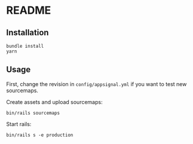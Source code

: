 # README

## Installation

```
bundle install
yarn
```

## Usage

First, change the revision in `config/appsignal.yml` if you want to test new
sourcemaps.

Create assets and upload sourcemaps:

```
bin/rails sourcemaps
```

Start rails:

```
bin/rails s -e production
```
